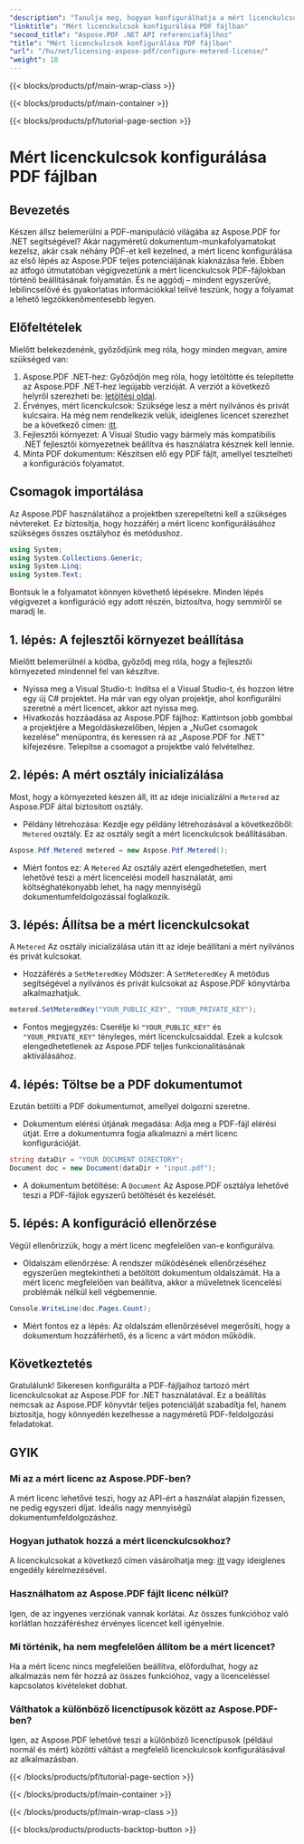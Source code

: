 ```yaml
---
"description": "Tanulja meg, hogyan konfigurálhatja a mért licenckulcsokat PDF-fájljaiban az Aspose.PDF for .NET használatával ebből az átfogó, lépésről lépésre haladó útmutatóból."
"linktitle": "Mért licenckulcsok konfigurálása PDF fájlban"
"second_title": "Aspose.PDF .NET API referenciafájlhoz"
"title": "Mért licenckulcsok konfigurálása PDF fájlban"
"url": "/hu/net/licensing-aspose-pdf/configure-metered-license/"
"weight": 10
---
```


{{< blocks/products/pf/main-wrap-class >}}

{{< blocks/products/pf/main-container >}}

{{< blocks/products/pf/tutorial-page-section >}}

# Mért licenckulcsok konfigurálása PDF fájlban

## Bevezetés

Készen állsz belemerülni a PDF-manipuláció világába az Aspose.PDF for .NET segítségével? Akár nagyméretű dokumentum-munkafolyamatokat kezelsz, akár csak néhány PDF-et kell kezelned, a mért licenc konfigurálása az első lépés az Aspose.PDF teljes potenciáljának kiaknázása felé. Ebben az átfogó útmutatóban végigvezetünk a mért licenckulcsok PDF-fájlokban történő beállításának folyamatán. És ne aggódj – mindent egyszerűvé, lebilincselővé és gyakorlatias információkkal telivé teszünk, hogy a folyamat a lehető legzökkenőmentesebb legyen.

## Előfeltételek

Mielőtt belekezdenénk, győződjünk meg róla, hogy minden megvan, amire szükséged van:

1. Aspose.PDF .NET-hez: Győződjön meg róla, hogy letöltötte és telepítette az Aspose.PDF .NET-hez legújabb verzióját. A verziót a következő helyről szerezheti be: [letöltési oldal](https://releases.aspose.com/pdf/net/).
2. Érvényes, mért licenckulcsok: Szüksége lesz a mért nyilvános és privát kulcsaira. Ha még nem rendelkezik velük, ideiglenes licencet szerezhet be a következő címen: [itt](https://purchase.aspose.com/temporary-license/).
3. Fejlesztői környezet: A Visual Studio vagy bármely más kompatibilis .NET fejlesztői környezetnek beállítva és használatra késznek kell lennie.
4. Minta PDF dokumentum: Készítsen elő egy PDF fájlt, amellyel tesztelheti a konfigurációs folyamatot.

## Csomagok importálása

Az Aspose.PDF használatához a projektben szerepeltetni kell a szükséges névtereket. Ez biztosítja, hogy hozzáférj a mért licenc konfigurálásához szükséges összes osztályhoz és metódushoz.

```csharp
using System;
using System.Collections.Generic;
using System.Linq;
using System.Text;
```

Bontsuk le a folyamatot könnyen követhető lépésekre. Minden lépés végigvezet a konfiguráció egy adott részén, biztosítva, hogy semmiről se maradj le.

## 1. lépés: A fejlesztői környezet beállítása

Mielőtt belemerülnél a kódba, győződj meg róla, hogy a fejlesztői környezeted mindennel fel van készítve.

- Nyissa meg a Visual Studio-t: Indítsa el a Visual Studio-t, és hozzon létre egy új C# projektet. Ha már van egy olyan projektje, ahol konfigurálni szeretné a mért licencet, akkor azt nyissa meg.
- Hivatkozás hozzáadása az Aspose.PDF fájlhoz: Kattintson jobb gombbal a projektjére a Megoldáskezelőben, lépjen a „NuGet csomagok kezelése” menüpontra, és keressen rá az „Aspose.PDF for .NET” kifejezésre. Telepítse a csomagot a projektbe való felvételhez.

## 2. lépés: A mért osztály inicializálása

Most, hogy a környezeted készen áll, itt az ideje inicializálni a `Metered` az Aspose.PDF által biztosított osztály.

- Példány létrehozása: Kezdje egy példány létrehozásával a következőből: `Metered` osztály. Ez az osztály segít a mért licenckulcsok beállításában.

```csharp
Aspose.Pdf.Metered metered = new Aspose.Pdf.Metered();
```

- Miért fontos ez: A `Metered` Az osztály azért elengedhetetlen, mert lehetővé teszi a mért licencelési modell használatát, ami költséghatékonyabb lehet, ha nagy mennyiségű dokumentumfeldolgozással foglalkozik.

## 3. lépés: Állítsa be a mért licenckulcsokat

A `Metered` Az osztály inicializálása után itt az ideje beállítani a mért nyilvános és privát kulcsokat.

- Hozzáférés a `SetMeteredKey` Módszer: A `SetMeteredKey` A metódus segítségével a nyilvános és privát kulcsokat az Aspose.PDF könyvtárba alkalmazhatjuk.

```csharp
metered.SetMeteredKey("YOUR_PUBLIC_KEY", "YOUR_PRIVATE_KEY");
```

- Fontos megjegyzés: Cserélje ki `"YOUR_PUBLIC_KEY"` és `"YOUR_PRIVATE_KEY"` tényleges, mért licenckulcsaiddal. Ezek a kulcsok elengedhetetlenek az Aspose.PDF teljes funkcionalitásának aktiválásához.

## 4. lépés: Töltse be a PDF dokumentumot

Ezután betölti a PDF dokumentumot, amellyel dolgozni szeretne.

- Dokumentum elérési útjának megadása: Adja meg a PDF-fájl elérési útját. Erre a dokumentumra fogja alkalmazni a mért licenc konfigurációját.

```csharp
string dataDir = "YOUR DOCUMENT DIRECTORY";
Document doc = new Document(dataDir + "input.pdf");
```

- A dokumentum betöltése: A `Document` Az Aspose.PDF osztálya lehetővé teszi a PDF-fájlok egyszerű betöltését és kezelését.

## 5. lépés: A konfiguráció ellenőrzése

Végül ellenőrizzük, hogy a mért licenc megfelelően van-e konfigurálva.

- Oldalszám ellenőrzése: A rendszer működésének ellenőrzéséhez egyszerűen megtekintheti a betöltött dokumentum oldalszámát. Ha a mért licenc megfelelően van beállítva, akkor a műveletnek licencelési problémák nélkül kell végbemennie.

```csharp
Console.WriteLine(doc.Pages.Count);
```

- Miért fontos ez a lépés: Az oldalszám ellenőrzésével megerősíti, hogy a dokumentum hozzáférhető, és a licenc a várt módon működik.

## Következtetés

Gratulálunk! Sikeresen konfigurálta a PDF-fájljaihoz tartozó mért licenckulcsokat az Aspose.PDF for .NET használatával. Ez a beállítás nemcsak az Aspose.PDF könyvtár teljes potenciálját szabadítja fel, hanem biztosítja, hogy könnyedén kezelhesse a nagyméretű PDF-feldolgozási feladatokat.

## GYIK

### Mi az a mért licenc az Aspose.PDF-ben?  
A mért licenc lehetővé teszi, hogy az API-ért a használat alapján fizessen, ne pedig egyszeri díjat. Ideális nagy mennyiségű dokumentumfeldolgozáshoz.

### Hogyan juthatok hozzá a mért licenckulcsokhoz?  
A licenckulcsokat a következő címen vásárolhatja meg: [itt](https://purchase.aspose.com/buy) vagy ideiglenes engedély kérelmezésével.

### Használhatom az Aspose.PDF fájlt licenc nélkül?  
Igen, de az ingyenes verziónak vannak korlátai. Az összes funkcióhoz való korlátlan hozzáféréshez érvényes licencet kell igényelnie.

### Mi történik, ha nem megfelelően állítom be a mért licencet?  
Ha a mért licenc nincs megfelelően beállítva, előfordulhat, hogy az alkalmazás nem fér hozzá az összes funkcióhoz, vagy a licenceléssel kapcsolatos kivételeket dobhat.

### Válthatok a különböző licenctípusok között az Aspose.PDF-ben?  
Igen, az Aspose.PDF lehetővé teszi a különböző licenctípusok (például normál és mért) közötti váltást a megfelelő licenckulcsok konfigurálásával az alkalmazásban.


{{< /blocks/products/pf/tutorial-page-section >}}

{{< /blocks/products/pf/main-container >}}

{{< /blocks/products/pf/main-wrap-class >}}

{{< blocks/products/products-backtop-button >}}